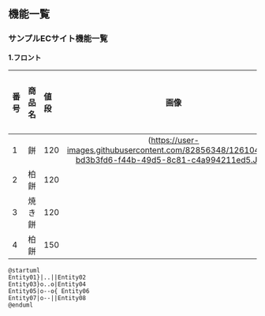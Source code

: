 ## 機能一覧
### サンプルECサイト機能一覧
**1.フロント**

|番号|商品名|値段|画像|データ出力|備考|
|:---|:---|:---|:---:|:---:|:---|
|1|餅|120|(https://user-images.githubusercontent.com/82856348/126104102-bd3b3fd6-f44b-49d5-8c81-c4a994211ed5.JPG)|||
|2|柏餅|120||||
|3|焼き餅|120||||
|4|柏餅|150||||

```startuml
@startuml
Entity01}|..||Entity02
Entity03}o..o|Entity04
Entity05|o--o{ Entity06
Entity07|o--||Entity08
@enduml
```
